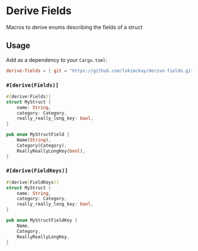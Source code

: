 # Derive Fields

Macros to derive enums describing the fields of a struct

## Usage

Add as a dependency to your `Cargo.toml`:

```toml
derive-fields = { git = "https://github.com/lokimckay/derive-fields.git", branch = "main" }
```

### `#[derive(Fields)]`

```rs
#[derive(Fields)]
struct MyStruct {
    name: String,
    category: Category,
    really_really_long_key: bool,
}
```

```rs
pub enum MyStructField {
    Name(String),
    Category(Category),
    ReallyReallyLongKey(bool),
}
```

### `#[derive(FieldKeys)]`

```rs
#[derive(FieldKeys)]
struct MyStruct {
    name: String,
    category: Category,
    really_really_long_key: bool,
}
```

```rs
pub enum MyStructFieldKey {
    Name,
    Category,
    ReallyReallyLongKey,
}
```
